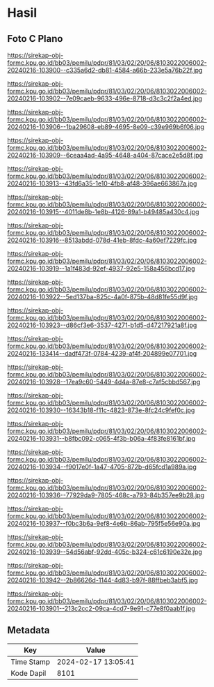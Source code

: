 # Hasil

## Foto C Plano

https://sirekap-obj-formc.kpu.go.id/bb03/pemilu/pdpr/81/03/02/20/06/8103022006002-20240216-103900--c335a6d2-db81-4584-a66b-233e5a76b22f.jpg

https://sirekap-obj-formc.kpu.go.id/bb03/pemilu/pdpr/81/03/02/20/06/8103022006002-20240216-103902--7e09caeb-9633-496e-8718-d3c3c2f2a4ed.jpg

https://sirekap-obj-formc.kpu.go.id/bb03/pemilu/pdpr/81/03/02/20/06/8103022006002-20240216-103906--1ba29608-eb89-4695-8e09-c39e969b6f06.jpg

https://sirekap-obj-formc.kpu.go.id/bb03/pemilu/pdpr/81/03/02/20/06/8103022006002-20240216-103909--6ceaa4ad-4a95-4648-a404-87cace2e5d8f.jpg

https://sirekap-obj-formc.kpu.go.id/bb03/pemilu/pdpr/81/03/02/20/06/8103022006002-20240216-103913--43fd6a35-1e10-4fb8-af48-396ae663867a.jpg

https://sirekap-obj-formc.kpu.go.id/bb03/pemilu/pdpr/81/03/02/20/06/8103022006002-20240216-103915--4011de8b-1e8b-4126-89a1-b49485a430c4.jpg

https://sirekap-obj-formc.kpu.go.id/bb03/pemilu/pdpr/81/03/02/20/06/8103022006002-20240216-103916--8513abdd-078d-41eb-8fdc-4a60ef7229fc.jpg

https://sirekap-obj-formc.kpu.go.id/bb03/pemilu/pdpr/81/03/02/20/06/8103022006002-20240216-103919--1a1f483d-92ef-4937-92e5-158a456bcd17.jpg

https://sirekap-obj-formc.kpu.go.id/bb03/pemilu/pdpr/81/03/02/20/06/8103022006002-20240216-103922--5ed137ba-825c-4a0f-875b-48d81fe55d9f.jpg

https://sirekap-obj-formc.kpu.go.id/bb03/pemilu/pdpr/81/03/02/20/06/8103022006002-20240216-103923--d86cf3e6-3537-4271-b1d5-d47217921a8f.jpg

https://sirekap-obj-formc.kpu.go.id/bb03/pemilu/pdpr/81/03/02/20/06/8103022006002-20240216-133414--dadf473f-0784-4239-af4f-204899e07701.jpg

https://sirekap-obj-formc.kpu.go.id/bb03/pemilu/pdpr/81/03/02/20/06/8103022006002-20240216-103928--17ea9c60-5449-4d4a-87e8-c7af5cbbd567.jpg

https://sirekap-obj-formc.kpu.go.id/bb03/pemilu/pdpr/81/03/02/20/06/8103022006002-20240216-103930--16343b18-f11c-4823-873e-8fc24c9fef0c.jpg

https://sirekap-obj-formc.kpu.go.id/bb03/pemilu/pdpr/81/03/02/20/06/8103022006002-20240216-103931--b8fbc092-c065-4f3b-b06a-4f83fe8161bf.jpg

https://sirekap-obj-formc.kpu.go.id/bb03/pemilu/pdpr/81/03/02/20/06/8103022006002-20240216-103934--f9017e0f-1a47-4705-872b-d65fcd1a989a.jpg

https://sirekap-obj-formc.kpu.go.id/bb03/pemilu/pdpr/81/03/02/20/06/8103022006002-20240216-103936--77929da9-7805-468c-a793-84b357ee9b28.jpg

https://sirekap-obj-formc.kpu.go.id/bb03/pemilu/pdpr/81/03/02/20/06/8103022006002-20240216-103937--f0bc3b6a-9ef8-4e6b-86ab-795f5e56e90a.jpg

https://sirekap-obj-formc.kpu.go.id/bb03/pemilu/pdpr/81/03/02/20/06/8103022006002-20240216-103939--54d56abf-92dd-405c-b324-c61c6190e32e.jpg

https://sirekap-obj-formc.kpu.go.id/bb03/pemilu/pdpr/81/03/02/20/06/8103022006002-20240216-103942--2b86626d-1144-4d83-b97f-88ffbeb3abf5.jpg

https://sirekap-obj-formc.kpu.go.id/bb03/pemilu/pdpr/81/03/02/20/06/8103022006002-20240216-103901--213c2cc2-09ca-4cd7-9e91-c77e8f0aab1f.jpg


## Metadata

| Key        | Value               |
| ---------- | ------------------- |
| Time Stamp | 2024-02-17 13:05:41 |
| Kode Dapil | 8101                |



